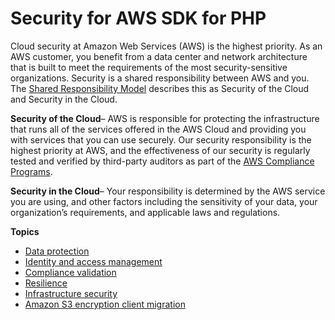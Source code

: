 # Security for AWS SDK for PHP<a name="security"></a>

Cloud security at Amazon Web Services \(AWS\) is the highest priority\. As an AWS customer, you benefit from a data center and network architecture that is built to meet the requirements of the most security\-sensitive organizations\. Security is a shared responsibility between AWS and you\. The [Shared Responsibility Model](https://aws.amazon.com/compliance/shared-responsibility-model/) describes this as Security of the Cloud and Security in the Cloud\.

 **Security of the Cloud**– AWS is responsible for protecting the infrastructure that runs all of the services offered in the AWS Cloud and providing you with services that you can use securely\. Our security responsibility is the highest priority at AWS, and the effectiveness of our security is regularly tested and verified by third\-party auditors as part of the [AWS Compliance Programs](https://aws.amazon.com/compliance/programs/)\.

 **Security in the Cloud**– Your responsibility is determined by the AWS service you are using, and other factors including the sensitivity of your data, your organization’s requirements, and applicable laws and regulations\.

**Topics**
+ [Data protection](data-protection.md)
+ [Identity and access management](security-iam.md)
+ [Compliance validation](compliance-validation.md)
+ [Resilience](disaster-recovery-resiliency.md)
+ [Infrastructure security](infrastructure-security.md)
+ [Amazon S3 encryption client migration](s3-encryption-migration.md)
